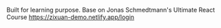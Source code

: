 Built for learning purpose.
Base on Jonas Schmedtmann's Ultimate React Course
https://zixuan-demo.netlify.app/login

